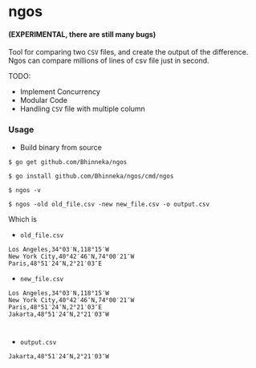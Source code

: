 # ngos

#### (EXPERIMENTAL, there are still many bugs)

Tool for comparing two `CSV` files, and create the output of the difference. Ngos can compare millions of lines of csv file just in second. 

TODO:
- Implement Concurrency
- Modular Code
- Handling `CSV` file with multiple column

### Usage

- Build binary from source

```shell
$ go get github.com/Bhinneka/ngos

$ go install github.com/Bhinneka/ngos/cmd/ngos

$ ngos -v
```

```shell
$ ngos -old old_file.csv -new new_file.csv -o output.csv
```

Which is

- `old_file.csv`

```csv
Los Angeles,34°03′N,118°15′W
New York City,40°42′46″N,74°00′21″W
Paris,48°51′24″N,2°21′03″E
```

- `new_file.csv`

```csv
Los Angeles,34°03′N,118°15′W
New York City,40°42′46″N,74°00′21″W
Paris,48°51′24″N,2°21′03″E
Jakarta,48°51′24″N,2°21′03″W
```

#
- `output.csv`

```csv
Jakarta,48°51′24″N,2°21′03″W
```
